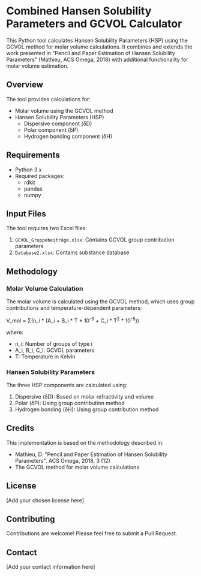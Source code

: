 # Combined Hansen Solubility Parameters and GCVOL Calculator

This Python tool calculates Hansen Solubility Parameters (HSP) using the GCVOL method for molar volume calculations. It combines and extends the work presented in "Pencil and Paper Estimation of Hansen Solubility Parameters" (Mathieu, ACS Omega, 2018) with additional functionality for molar volume estimation.

## Overview

The tool provides calculations for:
- Molar volume using the GCVOL method
- Hansen Solubility Parameters (HSP)
  - Dispersive component (δD)
  - Polar component (δP)
  - Hydrogen bonding component (δH)

## Requirements

- Python 3.x
- Required packages:
  - rdkit
  - pandas
  - numpy

## Input Files

The tool requires two Excel files:
1. `GCVOL_Gruppebeiträge.xlsx`: Contains GCVOL group contribution parameters
2. `Database2.xlsx`: Contains substance database

## Methodology

### Molar Volume Calculation
The molar volume is calculated using the GCVOL method, which uses group contributions and temperature-dependent parameters:

V_mol = Σ(n_i * (A_i + B_i * T * 10<sup>-3</sup> + C_i * T<sup>2</sup> * 10<sup>-5</sup>))

where:
- n_i: Number of groups of type i
- A_i, B_i, C_i: GCVOL parameters
- T: Temperature in Kelvin

### Hansen Solubility Parameters
The three HSP components are calculated using:

1. Dispersive (δD): Based on molar refractivity and volume
2. Polar (δP): Using group contribution method
3. Hydrogen bonding (δH): Using group contribution method

## Credits

This implementation is based on the methodology described in:
- Mathieu, D. "Pencil and Paper Estimation of Hansen Solubility Parameters". ACS Omega, 2018, 3 (12)
- The GCVOL method for molar volume calculations

## License

[Add your chosen license here]

## Contributing

Contributions are welcome! Please feel free to submit a Pull Request.

## Contact

[Add your contact information here]
